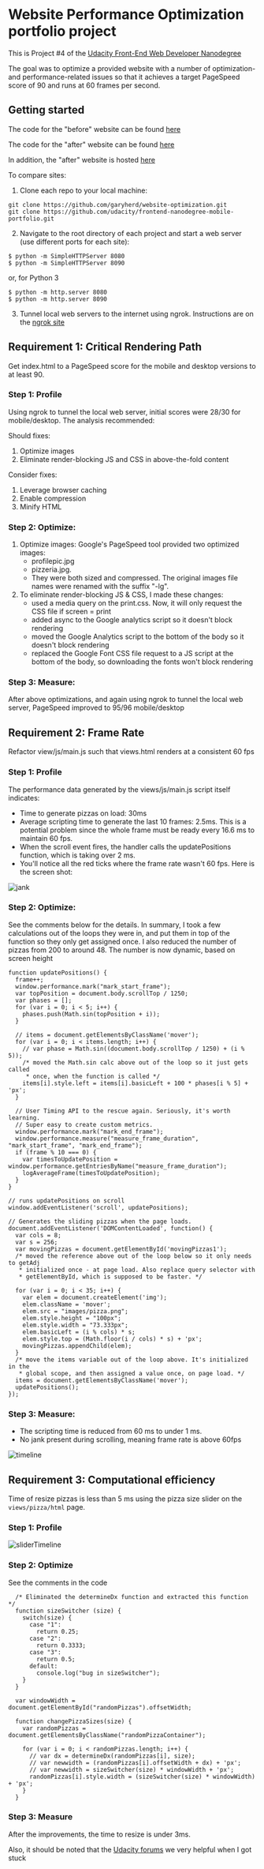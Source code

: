 # Website Performance Optimization portfolio project

This is Project #4 of the [Udacity Front-End Web Developer Nanodegree](https://www.udacity.com/course/front-end-web-developer-nanodegree--nd001)

The goal was to optimize a provided website with a number of optimization- and
performance-related issues so that it achieves a target PageSpeed score of 90
and runs at 60 frames per second.

## Getting started
The code for the "before" website can be found [here](https://github.com/udacity/frontend-nanodegree-mobile-portfolio)

The code for the "after" website can be found [here](https://github.com/garyherd/website-optimization)

In addition, the "after" website is hosted [here](https://garyherd.github.io/website-optimization/)

To compare sites:

1. Clone each repo to your local machine:
```
git clone https://github.com/garyherd/website-optimization.git
git clone https://github.com/udacity/frontend-nanodegree-mobile-portfolio.git
```

2. Navigate to the root directory of each project and start a web server
(use different ports for each site):
```
$ python -m SimpleHTTPServer 8080
$ python -m SimpleHTTPServer 8090
```
or, for Python 3
```
$ python -m http.server 8080
$ python -m http.server 8090
```

3.  Tunnel local web servers to the internet using ngrok. Instructions are on the [ngrok site](https://ngrok.com/docs#expose)


## Requirement 1: Critical Rendering Path
Get index.html to a PageSpeed score for the mobile and desktop versions to at
least 90.

### Step 1: Profile

Using ngrok to tunnel the local web server, initial scores were
28/30 for mobile/desktop. The analysis recommended:

Should fixes:

1. Optimize images
2. Eliminate render-blocking JS and CSS in above-the-fold content

Consider fixes:

1. Leverage browser caching
2. Enable compression
3. Minify HTML

### Step 2: Optimize:

1. Optimize images: Google's PageSpeed tool provided two optimized images:
    * profilepic.jpg
    * pizzeria.jpg.
    * They were both sized and compressed. The original images file names were
    renamed with the suffix  "-lg".
2. To eliminate render-blocking JS & CSS, I made these changes:
    * used a media query on the print.css. Now, it will only request the CSS
    file if screen = print
    * added async to the Google analytics script so it doesn't block rendering
    * moved the Google Analytics script to the bottom of the body so it doesn't
    block rendering
    * replaced the Google Font CSS file request to a JS script at the bottom of
    the body, so downloading the fonts won't block rendering

### Step 3: Measure:
After above optimizations, and again using ngrok to tunnel the local web server,
PageSpeed improved to 95/96 mobile/desktop


## Requirement 2: Frame Rate
Refactor view/js/main.js such that views.html renders at a consistent 60 fps

### Step 1: Profile
The performance data generated by the views/js/main.js script itself indicates:

* Time to generate pizzas on load: 30ms
* Average scripting time to generate the last 10 frames: 2.5ms. This is
a potential problem since the whole frame must be ready every 16.6 ms to maintain
60 fps.
* When the scroll event fires, the handler calls the updatePositions function,
which is taking over 2 ms.
* You'll notice all the red ticks where the frame rate wasn't 60 fps. Here is
the screen shot:

![jank](img/jank.JPG)

### Step 2: Optimize:
See the comments below for the details. In summary, I took a few calculations
out of the loops they were in, and put them in top of the function so they only
get assigned once. I also reduced the number of pizzas from 200 to around 48.
The number is now dynamic, based on screen height

```
function updatePositions() {
  frame++;
  window.performance.mark("mark_start_frame");
  var topPosition = document.body.scrollTop / 1250;
  var phases = [];
  for (var i = 0; i < 5; i++) {
    phases.push(Math.sin(topPosition + i));
  }

  // items = document.getElementsByClassName('mover');
  for (var i = 0; i < items.length; i++) {
    // var phase = Math.sin((document.body.scrollTop / 1250) + (i % 5));
    /* moved the Math.sin calc above out of the loop so it just gets called
     * once, when the function is called */
    items[i].style.left = items[i].basicLeft + 100 * phases[i % 5] + 'px';
  }

  // User Timing API to the rescue again. Seriously, it's worth learning.
  // Super easy to create custom metrics.
  window.performance.mark("mark_end_frame");
  window.performance.measure("measure_frame_duration", "mark_start_frame", "mark_end_frame");
  if (frame % 10 === 0) {
    var timesToUpdatePosition = window.performance.getEntriesByName("measure_frame_duration");
    logAverageFrame(timesToUpdatePosition);
  }
}

// runs updatePositions on scroll
window.addEventListener('scroll', updatePositions);

// Generates the sliding pizzas when the page loads.
document.addEventListener('DOMContentLoaded', function() {
  var cols = 8;
  var s = 256;
  var movingPizzas = document.getElementById('movingPizzas1');
  /* moved the reference above out of the loop below so it only needs to getAdj
   * initialized once - at page load. Also replace query selector with
   * getElementById, which is supposed to be faster. */

  for (var i = 0; i < 35; i++) {
    var elem = document.createElement('img');
    elem.className = 'mover';
    elem.src = "images/pizza.png";
    elem.style.height = "100px";
    elem.style.width = "73.333px";
    elem.basicLeft = (i % cols) * s;
    elem.style.top = (Math.floor(i / cols) * s) + 'px';
    movingPizzas.appendChild(elem);
  }
  /* move the items variable out of the loop above. It's initialized in the
   * global scope, and then assigned a value once, on page load. */
  items = document.getElementsByClassName('mover');
  updatePositions();
});
```

### Step 3: Measure:
* The scripting time is reduced from 60 ms to under 1 ms.
* No jank present during scrolling, meaning frame rate is above 60fps

![timeline](img/no-jank.JPG)


## Requirement 3: Computational efficiency
Time of resize pizzas is less than 5 ms using the pizza size slider on the
```views/pizza/html``` page.

### Step 1: Profile
![sliderTimeline](img/sliderTimeline.png)

### Step 2: Optimize
See the comments in the code

```
  /* Eliminated the determineDx function and extracted this function */
  function sizeSwitcher (size) {
    switch(size) {
      case "1":
        return 0.25;
      case "2":
        return 0.3333;
      case "3":
        return 0.5;
      default:
        console.log("bug in sizeSwitcher");
    }
  }

  var windowWidth = document.getElementById("randomPizzas").offsetWidth;

  function changePizzaSizes(size) {
    var randomPizzas = document.getElementsByClassName("randomPizzaContainer");

    for (var i = 0; i < randomPizzas.length; i++) {
      // var dx = determineDx(randomPizzas[i], size);
      // var newwidth = (randomPizzas[i].offsetWidth + dx) + 'px';
      // var newwidth = sizeSwitcher(size) * windowWidth + 'px';
      randomPizzas[i].style.width = (sizeSwitcher(size) * windowWidth) + 'px';
    }
  }
```

### Step 3: Measure
After the improvements, the time to resize is under 3ms.

Also, it should be noted that the [Udacity forums](https://discussions.udacity.com/c/nd001-website-optimization/website-optimization-project) we very helpful when I got stuck



